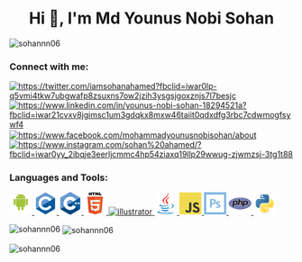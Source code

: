 <h1 align="center">Hi 👋, I'm Md Younus Nobi Sohan</h1>




<p align="left"> <img src="https://komarev.com/ghpvc/?username=sohannn06&label=Profile%20views&color=0e75b6&style=flat" alt="sohannn06" /> </p>

<h3 align="left">Connect with me:</h3>
<p align="left">
<a href="https://twitter.com/https://twitter.com/iamsohanahamed?fbclid=iwar0lp-q5vmi4tkw7ubgwafp8zsuxns7ow2jzih3ysgsjgoxznjs7l7besjc" target="blank"><img align="center" src="https://raw.githubusercontent.com/rahuldkjain/github-profile-readme-generator/master/src/images/icons/Social/twitter.svg" alt="https://twitter.com/iamsohanahamed?fbclid=iwar0lp-q5vmi4tkw7ubgwafp8zsuxns7ow2jzih3ysgsjgoxznjs7l7besjc" height="30" width="40" /></a>
<a href="https://linkedin.com/in/https://www.linkedin.com/in/younus-nobi-sohan-18294521a?fbclid=iwar21cvxv8jgimsc1um3gdqkx8mxw46taiit0qdxdfg3rbc7cdwmogfsywf4" target="blank"><img align="center" src="https://raw.githubusercontent.com/rahuldkjain/github-profile-readme-generator/master/src/images/icons/Social/linked-in-alt.svg" alt="https://www.linkedin.com/in/younus-nobi-sohan-18294521a?fbclid=iwar21cvxv8jgimsc1um3gdqkx8mxw46taiit0qdxdfg3rbc7cdwmogfsywf4" height="30" width="40" /></a>
<a href="https://fb.com/https://www.facebook.com/mohammadyounusnobisohan/about" target="blank"><img align="center" src="https://raw.githubusercontent.com/rahuldkjain/github-profile-readme-generator/master/src/images/icons/Social/facebook.svg" alt="https://www.facebook.com/mohammadyounusnobisohan/about" height="30" width="40" /></a>
<a href="https://instagram.com/https://www.instagram.com/sohan%20ahamed/?fbclid=iwar0yy_2ibqje3eerljcmmc4hp54ziaxq19llp29wwug-zjwmzsj-3tg1t88" target="blank"><img align="center" src="https://raw.githubusercontent.com/rahuldkjain/github-profile-readme-generator/master/src/images/icons/Social/instagram.svg" alt="https://www.instagram.com/sohan%20ahamed/?fbclid=iwar0yy_2ibqje3eerljcmmc4hp54ziaxq19llp29wwug-zjwmzsj-3tg1t88" height="30" width="40" /></a>
</p>

<h3 align="left">Languages and Tools:</h3>
<p align="left"> <a href="https://developer.android.com" target="_blank" rel="noreferrer"> <img src="https://raw.githubusercontent.com/devicons/devicon/master/icons/android/android-original-wordmark.svg" alt="android" width="40" height="40"/> </a> <a href="https://www.cprogramming.com/" target="_blank" rel="noreferrer"> <img src="https://raw.githubusercontent.com/devicons/devicon/master/icons/c/c-original.svg" alt="c" width="40" height="40"/> </a> <a href="https://www.w3schools.com/cpp/" target="_blank" rel="noreferrer"> <img src="https://raw.githubusercontent.com/devicons/devicon/master/icons/cplusplus/cplusplus-original.svg" alt="cplusplus" width="40" height="40"/> </a> <a href="https://www.w3.org/html/" target="_blank" rel="noreferrer"> <img src="https://raw.githubusercontent.com/devicons/devicon/master/icons/html5/html5-original-wordmark.svg" alt="html5" width="40" height="40"/> </a> <a href="https://www.adobe.com/in/products/illustrator.html" target="_blank" rel="noreferrer"> <img src="https://www.vectorlogo.zone/logos/adobe_illustrator/adobe_illustrator-icon.svg" alt="illustrator" width="40" height="40"/> </a> <a href="https://www.java.com" target="_blank" rel="noreferrer"> <img src="https://raw.githubusercontent.com/devicons/devicon/master/icons/java/java-original.svg" alt="java" width="40" height="40"/> </a> <a href="https://developer.mozilla.org/en-US/docs/Web/JavaScript" target="_blank" rel="noreferrer"> <img src="https://raw.githubusercontent.com/devicons/devicon/master/icons/javascript/javascript-original.svg" alt="javascript" width="40" height="40"/> </a> <a href="https://www.photoshop.com/en" target="_blank" rel="noreferrer"> <img src="https://raw.githubusercontent.com/devicons/devicon/master/icons/photoshop/photoshop-line.svg" alt="photoshop" width="40" height="40"/> </a> <a href="https://www.php.net" target="_blank" rel="noreferrer"> <img src="https://raw.githubusercontent.com/devicons/devicon/master/icons/php/php-original.svg" alt="php" width="40" height="40"/> </a> <a href="https://www.python.org" target="_blank" rel="noreferrer"> <img src="https://raw.githubusercontent.com/devicons/devicon/master/icons/python/python-original.svg" alt="python" width="40" height="40"/> </a> </p>

<p><img align="left" src="https://github-readme-stats.vercel.app/api/top-langs?username=sohannn06&show_icons=true&locale=en&layout=compact" alt="sohannn06" /></p>

<p>&nbsp;<img align="center" src="https://github-readme-stats.vercel.app/api?username=sohannn06&show_icons=true&locale=en" alt="sohannn06" /></p>

<p><img align="center" src="https://github-readme-streak-stats.herokuapp.com/?user=sohannn06&" alt="sohannn06" /></p>
